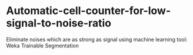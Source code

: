 # Automatic-cell-counter-for-low-signal-to-noise-ratio
Eliminate noises which are as strong as signal using machine learning tool: Weka Trainable Segmentation
